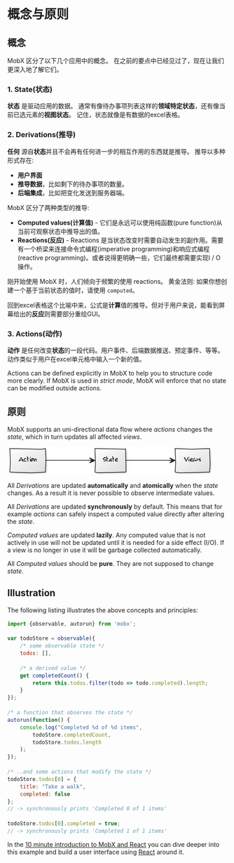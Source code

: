 # 概念与原则

## 概念

MobX 区分了以下几个应用中的概念。 在之前的要点中已经见过了，现在让我们更深入地了解它们。

### 1. State(状态)

**状态** 是驱动应用的数据。
通常有像待办事项列表这样的**领域特定状态**，还有像当前已选元素的**视图状态**。
记住，状态就像是有数据的excel表格。

### 2. Derivations(推导)

**任何** 源自**状态**并且不会再有任何进一步的相互作用的东西就是推导。
推导以多种形式存在:

* **用户界面**
* **推导数据**，比如剩下的待办事项的数量。
* **后端集成**，比如把变化发送到服务器端。

MobX 区分了两种类型的推导:
* **Computed values(计算值)** - 它们是永远可以使用纯函数(pure function)从当前可观察状态中推导出的值。
* **Reactions(反应)** - Reactions 是当状态改变时需要自动发生的副作用。需要有一个桥梁来连接命令式编程(imperative programming)和响应式编程(reactive programming)。或者说得更明确一些，它们最终都需要实现I / O 操作。

刚开始使用 MobX 时，人们倾向于频繁的使用 reactions。
黄金法则: 如果你想创建一个基于当前状态的值时，请使用 `computed`。

回到excel表格这个比喻中来，公式是**计算**值的推导。但对于用户来说，能看到屏幕给出的**反应**则需要部分重绘GUI。

### 3. Actions(动作)

**动作** 是任何改变**状态**的一段代码。用户事件、后端数据推送、预定事件、等等。
动作类似于用户在excel单元格中输入一个新的值。

Actions can be defined explicitly in MobX to help you to structure code more clearly.
If MobX is used in *strict mode*, MobX will enforce that no state can be modified outside actions.

## 原则

MobX supports an uni-directional data flow where _actions_ changes the _state_, which in turn updates all affected _views_.

![Action, State, View](../images/action-state-view.png)

All _Derivations_ are updated **automatically** and **atomically** when the _state_ changes. As a result it is never possible to observe intermediate values.

All _Derivations_ are updated **synchronously** by default. This means that for example _actions_ can safely inspect a computed value directly after altering the _state_.

_Computed values_ are updated **lazily**. Any computed value that is not actively in use will not be updated until it is needed for a side effect (I/O).
If a view is no longer in use it will be garbage collected automatically.

All _Computed values_ should be **pure**. They are not supposed to change _state_.

## Illustration

The following listing illustrates the above concepts and principles:

```javascript
import {observable, autorun} from 'mobx';

var todoStore = observable({
	/* some observable state */
	todos: [],

	/* a derived value */
	get completedCount() {
		return this.todos.filter(todo => todo.completed).length;
	}
});

/* a function that observes the state */
autorun(function() {
	console.log("Completed %d of %d items",
		todoStore.completedCount,
		todoStore.todos.length
	);
});

/* ..and some actions that modify the state */
todoStore.todos[0] = {
	title: "Take a walk",
	completed: false
};
// -> synchronously prints 'Completed 0 of 1 items'

todoStore.todos[0].completed = true;
// -> synchronously prints 'Completed 1 of 1 items'

```

In the [10 minute introduction to MobX and React](https://mobxjs.github.io/mobx/getting-started.html) you can dive deeper into this example and build a user interface using [React](https://facebook.github.io/react/) around it.
